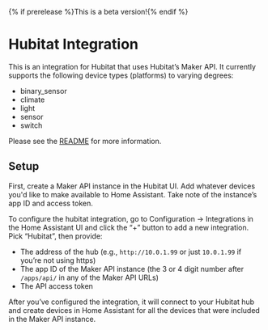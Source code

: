 {% if prerelease %}This is a beta version!{% endif %}

# Hubitat Integration

This is an integration for Hubitat that uses Hubitat’s Maker API. It currently
supports the following device types (platforms) to varying degrees:

- binary_sensor
- climate
- light
- sensor
- switch

Please see the
[README](https://github.com/jason0x43/hacs-hubitat/blob/master/README.md) for
more information.

## Setup

First, create a Maker API instance in the Hubitat UI. Add whatever devices you'd
like to make available to Home Assistant. Take note of the instance’s app ID
and access token.

To configure the hubitat integration, go to Configuration -> Integrations in the
Home Assistant UI and click the “+” button to add a new integration. Pick
“Hubitat”, then provide:

- The address of the hub (e.g., `http://10.0.1.99` or just `10.0.1.99` if you’re
  not using https)
- The app ID of the Maker API instance (the 3 or 4 digit number after
  `/apps/api/` in any of the Maker API URLs)
- The API access token

After you’ve configured the integration, it will connect to your Hubitat hub
and create devices in Home Assistant for all the devices that were included in
the Maker API instance.
